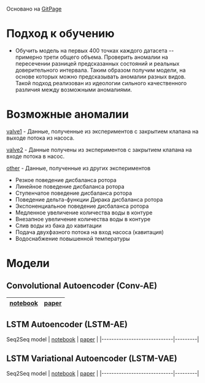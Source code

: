 
Основано на [GitPage](https://github.com/waico/SKAB)

# Подход к обучению
- Обучить модель на первых 400 точках каждого датасета -- примерно трети общего объема. Проверить аномалии на пересечении разницей предсказанных состояний и реальных  доверительного интервала. Таким образом получим модели, на основе которых можно предсказывать аномалии разных видов. Такой подход реализован из идеологии сильного качественного различия между возможными аномалиями.

# Возможные аномалии

[valve1](https://github.com/addicted-by/predictive_analysis/tree/main/data/valve1) - Данные, полученные из экспериментов с закрытием клапана на выходе потока из насоса.

[valve2](https://github.com/addicted-by/predictive_analysis/tree/main/data/valve2) - Данные получены из экспериментов с закрытием клапана на входе потока в насос.

[other](https://github.com/addicted-by/predictive_analysis/tree/main/data/other) - Данные, полученные из других экспериментов
 - Резкое поведение дисбаланса ротора
 - Линейное поведение дисбаланса ротора
 - Ступенчатое поведение дисбаланса ротора
 - Поведение дельта-функции Дирака дисбаланса ротора
 - Экспоненциальное поведение дисбаланса ротора
 - Медленное увеличение количества воды в контуре
 - Внезапное увеличение количества воды в контуре
 - Слив воды из бака до кавитации
 - Подача двухфазного потока на вход насоса (кавитация)
 - Водоснабжение повышенной температуры

# Модели

## Convolutional Autoencoder (Conv-AE)
| [notebook](https://github.com/addicted-by/predictive_analysis/blob/main/notebooks/Conv_AE.ipynb) | [paper](https://keras.io/examples/timeseries/timeseries_anomaly_detection/) |
|-----------------------------|---------|


## LSTM Autoencoder (LSTM-AE)
Seq2Seq model
| [notebook](https://github.com/addicted-by/predictive_analysis/blob/main/notebooks/LSTM-AE.ipynb) | [paper](https://machinelearningmastery.com/lstm-autoencoders/) |
|-----------------------------|---------|


## LSTM Variational Autoencoder (LSTM-VAE)
Seq2Seq model
| [notebook](https://github.com/addicted-by/predictive_analysis/blob/main/notebooks/LSTM-VAE.ipynb) | [paper](https://arxiv.org/pdf/1511.06349.pdf) |
|-----------------------------|---------|




